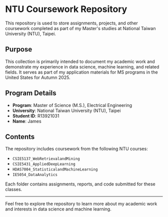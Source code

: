 # NTU Coursework Repository

This repository is used to store assignments, projects, and other coursework completed as part of my Master's studies at National Taiwan University (NTU), Taipei.

## Purpose

This collection is primarily intended to document my academic work and demonstrate my experience in data science, machine learning, and related fields. It serves as part of my application materials for MS programs in the United States for Autumn 2025.

## Program Details

- **Program**: Master of Science (M.S.), Electrical Engineering  
- **University**: National Taiwan University (NTU), Taipei  
- **Student ID**: R13921031  
- **Name**: James  

## Contents

The repository includes coursework from the following NTU courses:

- `CSIE5137_WebRetrievalandMining`
- `CSIE5431_AppliedDeepLearning`
- `HDAS7004_StatisticalandMachineLearning`
- `IE5054_DataAnalytics`

Each folder contains assignments, reports, and code submitted for these classes.

---

Feel free to explore the repository to learn more about my academic work and interests in data science and machine learning.
